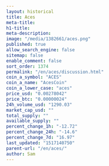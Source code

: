 ```yaml
---
layout: historical
title: Aces
meta-title: 
h1-title: 
meta-description: 
image: "/media/1382661/aces.png"
published: true
allow_search_engine: false
sitemap: false
enable_comment: false
sort_order: 1374
permalink: "/en/aces/discussion.html"
coin_a_symbol: "ACES"
coin_a_name: "AcesCoin"
coin_a_lower_case: "aces"
price_usd: "0.00278042"
price_btc: "0.00000024"
24h_volume_usd: "1290.03"
market_cap_usd: ""
total_supply: ""
available_supply: ""
percent_change_1h: "-12.72"
percent_change_24h: "-14.6"
percent_change_7d: "16.97"
last_updated: "1517140750"
parent-url: "/en/aces/"
author: Sam
---
```


